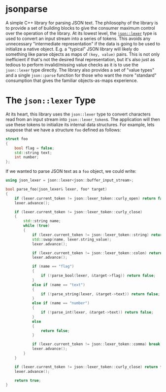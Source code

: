 # jsonparse
A simple C++ library for parsing JSON text.
The philosophy of the library is to provide a set of building blocks to give the consumer maximum control over the operation of the library.
At its lowest level, the [`json::lexer`](inc/json_lexer.h) type is used to convert an input stream into a series of tokens.
This avoids any unnecessary "intermediate representation" if the data is going to be used to initialize a native object.
E.g. a "typical" JSON library will likely do something like parse objects as maps of `(key, value)` pairs.
This is not only inefficient if that's not the desired final representation, but it's also just as tedious to perform invalid/missing value checks as it is to use the `json::lexer` type directly.
The library also provides a set of "value types" and a single `json::parse` function for those who want the more "standard" consumption that gives the familiar objects-as-maps experience.

# The `json::lexer` Type
At its heart, this library uses the `json::lexer` type to convert characters read from an input stream into `json::lexer_token`s.
The application will then use these tokens to initialize its internal data structures.
For example, lets suppose that we have a structure `foo` defined as follows:
```c++
struct foo
{
    bool flag = false;
    std::string text;
    int number;
};
```
If we wanted to parse JSON text as a `foo` object, we could write:
```c++
using json_lexer = json::lexer<json::buffer_input_stream>;

bool parse_foo(json_lexer& lexer, foo* target)
{
    if (lexer.current_token != json::lexer_token::curly_open) return false;
    lexer.advance();

    if (lexer.current_token != json::lexer_token::curly_close)
    {
        std::string name;
        while (true)
        {
            if (lexer.current_token != json::lexer_token::string) return false;
            std::swap(name, lexer.string_value);
            lexer.advance();

            if (lexer.current_token != json::lexer_token::colon) return false;
            lexer.advance();

            if (name == "flag")
            {
                if (!parse_bool(lexer, &target->flag)) return false;
            }
            else if (name == "text")
            {
                if (!parse_string(lexer, &target->text)) return false;
            }
            else if (name == "number")
            {
                if (!parse_int(lexer, &target->text)) return false;
            }
            else
            {
                return false;
            }

            if (lexer.current_token != json::lexer_token::comma) break;
            lexer.advance();
        }
    }

    if (lexer.current_token != json::lexer_token::curly_close) return false;
    lexer.advance();

    return true;
}
```

#
